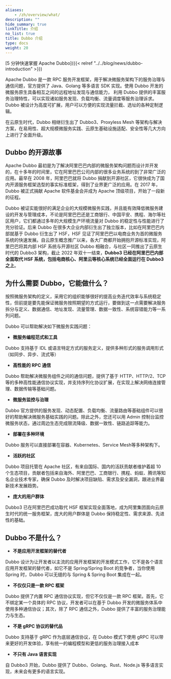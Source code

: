 ```yaml
---
aliases:
    - /zh/overview/what/
description: ""
hide_summary: true
linkTitle: 介绍
no_list: true
title: Dubbo 介绍
type: docs
weight: 20
---
```



[5 分钟快速掌握 Apache Dubbo]({{< relref "../../blog/news/dubbo-introduction" >}})

Apache Dubbo 是一款 RPC 服务开发框架，用于解决微服务架构下的服务治理与通信问题，官方提供了 Java、Golang 等多语言 SDK 实现。使用 Dubbo 开发的微服务原生具备相互之间的远程地址发现与通信能力，
利用 Dubbo 提供的丰富服务治理特性，可以实现诸如服务发现、负载均衡、流量调度等服务治理诉求。Dubbo 被设计为高度可扩展，用户可以方便的实现流量拦截、选址的各种定制逻辑。

在云原生时代，Dubbo 相继衍生出了 Dubbo3、Proxyless Mesh 等架构与解决方案，在易用性、超大规模微服务实践、云原生基础设施适配、安全性等几大方向上进行了全面升级。

## Dubbo 的开源故事

Apache Dubbo 最初是为了解决阿里巴巴内部的微服务架构问题而设计并开发的，在十多年的时间里，它在阿里巴巴公司内部的很多业务系统的到了非常广泛的应用。最早在 2008 年，阿里巴巴就将 Dubbo 捐献到开源社区，它很快成为了国内开源服务框架选型的事实标准框架，得到了业界更广泛的应用。在 2017 年，Dubbo 被正式捐献 Apache 软件基金会并成为 Apache 顶级项目，开始了一段新的征程。

Dubbo 被证实能很好的满足企业的大规模微服务实践，并且能有效降低微服务建设的开发与管理成本，不论是阿里巴巴还是工商银行、中国平安、携程、海尔等社区用户，它们都通过多年的大规模生产环境流量对 Dubbo 的稳定性与性能进行了充分验证。后来 Dubbo 在很多大企业内部衍生出了独立版本，比如在阿里巴巴内部就基于 Dubbo 衍生出了 HSF，HSF 见证了阿里巴巴以电商业务为首的微服务系统的快速发展。自云原生概念推广以来，各大厂商都开始拥抱开源标准实现，阿里巴巴将其内部 HSF 系统与开源社区 Dubbo 相融合，与社区一同推出了云原生时代的 Dubbo3 架构，截止 2022 年双十一结束，**Dubbo3 已经在阿里巴巴内部全面取代 HSF 系统，包括电商核心、阿里云等核心系统已经全面运行在 Dubbo3 之上**。

## 为什么需要 Dubbo，它能做什么？
按照微服务架构的定义，采用它的组织能够很好的提高业务迭代效率与系统稳定性，但前提是要先能保证微服务按照期望的方式运行，要做到这一点需要解决服务拆分与定义、数据通信、地址发现、流量管理、数据一致性、系统容错能力等一系列问题。

Dubbo 可以帮助解决如下微服务实践问题：

* **微服务编程范式和工具**

Dubbo 支持基于 IDL 或语言特定方式的服务定义，提供多种形式的服务调用形式（如同步、异步、流式等）

* **高性能的 RPC 通信**

Dubbo 帮助解决微服务组件之间的通信问题，提供了基于 HTTP、HTTP/2、TCP 等的多种高性能通信协议实现，并支持序列化协议扩展，在实现上解决网络连接管理、数据传输等基础问题。

* **微服务监控与治理**

Dubbo 官方提供的服务发现、动态配置、负载均衡、流量路由等基础组件可以很好的帮助解决微服务基础实践的问题。除此之外，您还可以用 Admin 控制台监控微服务状态，通过周边生态完成限流降级、数据一致性、链路追踪等能力。

* **部署在多种环境**

Dubbo 服务可以直接部署在容器、Kubernetes、Service Mesh等多种架构下。

* **活跃的社区**

Dubbo 项目托管在 Apache 社区，有来自国际、国内的活跃贡献者维护着超 10 个生态项目，贡献者包括来自海外、阿里巴巴、工商银行、携程、蚂蚁、腾讯等知名企业技术专家，确保 Dubbo 及时解决项目缺陷、需求及安全漏洞，跟进业界最新技术发展趋势。

* **庞大的用户群体**

Dubbo3 已在阿里巴巴成功取代 HSF 框架实现全面落地，成为阿里集团面向云原生时代的统一服务框架，庞大的用户群体是 Dubbo 保持稳定性、需求来源、先进性的基础。

## Dubbo 不是什么？

* **不是应用开发框架的替代者**

Dubbo 设计为让开发者以主流的应用开发框架的开发模式工作，它不是各个语言应用开发框架的替代者，如它不是 Spring/Spring Boot 的竞争者，当你使用 Spring 时，Dubbo 可以无缝的与 Spring & Spring Boot 集成在一起。

* **不仅仅只是一款 RPC 框架**

Dubbo 提供了内置 RPC 通信协议实现，但它不仅仅是一款 RPC 框架。首先，它不绑定某一个具体的 RPC 协议，开发者可以在基于 Dubbo 开发的微服务体系中使用多种通信协议；其次，除了 RPC 通信之外，Dubbo 提供了丰富的服务治理能力与生态。

* **不是 gRPC 协议的替代品**

Dubbo 支持基于 gRPC 作为底层通信协议，在 Dubbo 模式下使用 gRPC 可以带来更好的开发体验，享有统一的编程模型和更低的服务治理接入成本

* **不只有 Java 语言实现**

自 Dubbo3 开始，Dubbo 提供了 Dubbo、Golang、Rust、Node.js 等多语言实现，未来会有更多的语言实现。
